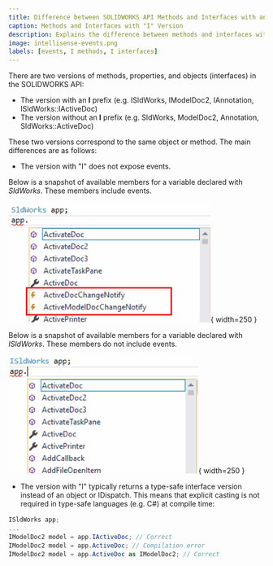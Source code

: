 ```yaml
---
title: Difference between SOLIDWORKS API Methods and Interfaces with and without "I"
caption: Methods and Interfaces with "I" Version
description: Explains the difference between methods and interfaces with "I" prefix in their names (e.g. IModelDoc2 vs ModelDoc2)
image: intellisense-events.png
labels: [events, I methods, I interfaces]
---
```


There are two versions of methods, properties, and objects (interfaces) in the SOLIDWORKS API:

* The version with an **I** prefix (e.g. ISldWorks, IModelDoc2, IAnnotation, ISldWorks::IActiveDoc)
* The version without an **I** prefix (e.g. SldWorks, ModelDoc2, Annotation, SldWorks::ActiveDoc)

These two versions correspond to the same object or method. The main differences are as follows:

* The version with "I" does not expose events.

Below is a snapshot of available members for a variable declared with *SldWorks*. These members include events.

![List of available events for a variable declared with SldWorks](intellisense-events.png){ width=250 }

Below is a snapshot of available members for a variable declared with *ISldWorks*. These members do not include events.

![List of members without events for a variable declared with ISldWorks](intellisense-no-events.png){ width=250 }

* The version with "I" typically returns a type-safe interface version instead of an object or IDispatch. This means that explicit casting is not required in type-safe languages (e.g. C#) at compile time:

```cs
ISldWorks app;
...
IModelDoc2 model = app.IActiveDoc; // Correct
IModelDoc2 model = app.ActiveDoc; // Compilation error
IModelDoc2 model = app.ActiveDoc as IModelDoc2; // Correct
```